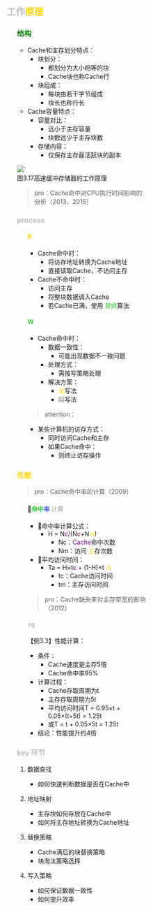 <div style="float: left; width: 64%; padding: 1%;">

## <span style="color: silver;">工作<span style="color: Gold;">原理

<ul>

### <span style="color: green;">结构
- Cache和主存划分特点：
  - 块划分：
    - 都划分为大小相等的块
    - Cache块也称Cache行
  - 块组成：
    - 每块由若干字节组成
    - 块长也称行长
- Cache容量特点：
  - 容量对比：
    - 远小于主存容量
    - 块数远少于主存块数
  - 存储内容：
    - 仅保存主存最活跃块的副本

![](https://cdn-mineru.openxlab.org.cn/model-mineru/prod/e95e7ed2b82fea1f024168bab35ac7aaf81ff99ed3bddc2a543be0029e74d2bd.jpg)`  
图3.17高速缓冲存储器的工作原理

> pro：Cache命中对CPU执行时间影响的分析（2013、2015）

### <span style="color: silver;">process

<ul>

#### <span style="color: Gold;">R
- Cache命中时：
  - 将访存地址转换为Cache地址
  - 直接读取Cache，不访问主存
- Cache不命中时：
  - 访问主存
  - 将整块数据调入Cache
  - 若Cache已满，使用 <span style="color: LimeGreen;">替换</span>算法

#### <span style="color: LimeGreen;">W
- Cache命中时：
  - 数据一致性：
    - 可能出现数据不一致问题
  - 处理方式：
    - 需按写策略处理
  - 解决方案：
    - <span style="color: Gold;">全</span>写法
    - <span style="color: gray;">回</span>写法

> attention：

- 某些计算机的访存方式：
  - 同时访问Cache和主存
  - 如果Cache命中：
    - 则终止访存操作

</ul>

### <span style="color: Gold;">性能

> pro：Cache命中率的计算（2009）

<ul>

#### 🌟<span style="color: LimeGreen;">命中</span><span style="color: RoyalBlue;">率</span> <span style="color: silver;">计算
- 🌟命中率计算公式：
  - H = N<span style="color: purple;">c</span>/(N<span style="color: purple;">c</span>+N<span style="color: Gold;">m</span>)
    - Nc：<span style="color: purple;">Cache</span>命中次数
    - Nm：访问 <span style="color: Gold;">主</span>存次数
- 🌟平均访问时间：
  - Ta = H×t<span style="color: purple;">c</span> + (1-H)×t <span style="color: Gold;">m</span>
    - tc：Cache访问时间
    - tm：主存访问时间

> pro：Cache缺失率对主存带宽的影响（2012）

#### <span style="color: silver;">eg
【例3.3】性能计算：
- 条件：
  - Cache速度是主存5倍
  - Cache命中率95%
- 计算过程：
  - Cache存取周期为t
  - 主存存取周期为5t
  - 平均访问时间T = 0.95×t + 0.05×(t+5t) = 1.25t
  - 或T = t + 0.05×5t = 1.25t
- 结论：性能提升约4倍

</ul>

### <span style="color: silver;">key 环节
1. 数据查找
   - 如何快速判断数据是否在Cache中

2. 地址映射
   - 主存块如何存放在Cache中
   - 如何将主存地址转换为Cache地址

3. 替换策略
   - Cache满后的块替换策略
   - 块淘汰策略选择

4. 写入策略
   - 如何保证数据一致性
   - 如何提升效率

</ul>

</div>
<div style="float: right; width: 26%; padding: 1%;">

</div>
<div style="clear: both;"></div>
